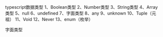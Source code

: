 typescript数据类型
1、Boolean类型
2、Number类型
3、String类型
4、Array类型
5、null
6、undefined
7、字面类型
8、any
9、unknown
10、Tuple（元祖）
11、Void
12、Never
13、enum（枚举）

字面类型

